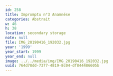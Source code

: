 ```yaml
---
id: 258
title: Impromptu n°3 Anamnése
categories: Abstrait
w: 46
h: 38
location: secondary storage
note: null
file: IMG_20190416_192032.jpg
year: '1999'
year_start: 1999
year_end: null
image: ../../media/img/IMG_20190416_192032.jpg
uuid: 764d78dd-7377-4819-8c04-df844486605b
---
```


